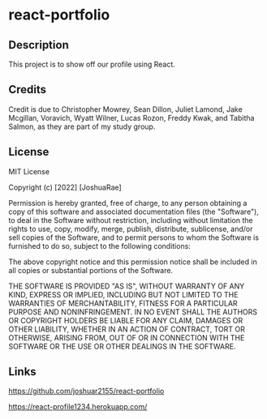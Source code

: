 # react-portfolio

## Description

This project is to show off our profile using React. 


## Credits

Credit is due to Christopher Mowrey, Sean Dillon, Juliet Lamond, Jake Mcgillan, Voravich, Wyatt Wilner, Lucas Rozon, Freddy Kwak, and Tabitha Salmon, as they are part of my study group.

## License

MIT License

Copyright (c) [2022] [JoshuaRae]

Permission is hereby granted, free of charge, to any person obtaining a copy
of this software and associated documentation files (the "Software"), to deal
in the Software without restriction, including without limitation the rights
to use, copy, modify, merge, publish, distribute, sublicense, and/or sell
copies of the Software, and to permit persons to whom the Software is
furnished to do so, subject to the following conditions:

The above copyright notice and this permission notice shall be included in all
copies or substantial portions of the Software.

THE SOFTWARE IS PROVIDED "AS IS", WITHOUT WARRANTY OF ANY KIND, EXPRESS OR
IMPLIED, INCLUDING BUT NOT LIMITED TO THE WARRANTIES OF MERCHANTABILITY,
FITNESS FOR A PARTICULAR PURPOSE AND NONINFRINGEMENT. IN NO EVENT SHALL THE
AUTHORS OR COPYRIGHT HOLDERS BE LIABLE FOR ANY CLAIM, DAMAGES OR OTHER
LIABILITY, WHETHER IN AN ACTION OF CONTRACT, TORT OR OTHERWISE, ARISING FROM,
OUT OF OR IN CONNECTION WITH THE SOFTWARE OR THE USE OR OTHER DEALINGS IN THE
SOFTWARE.

## Links

https://github.com/joshuar2155/react-portfolio

https://react-profile1234.herokuapp.com/